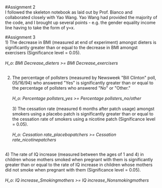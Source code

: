 #Assignment 2
<br>I followed the skeleton notebook as laid out by Prof. Bianco and collaborated closely with Yao Wang.  Yao Wang had provided the majority of the code, and I brought up several points - e.g. the gender equality income line having to take the form of y=x.<br>

#Assignment 3
<br>1) The decrease in BMI (measured at end of experiment) amongst dieters is significantly greater than or equal to the decrease in BMI
amongst exercisers (Significance level = 0.05).<br><br>
<i>H_o: BMI Decrease_dieters >= BMI Decrease_exercisers</i><br><br>

2) The percentage of pollsters (measured by Newsweek "Bill Clinton" poll, 05/16/94) who answered "Yes" is significantly greater than or equal to the percentage of pollsters who answered "No" or "Other."<br><br>
<i>H_o: Percentage pollsters_yes >= Percentage pollsters_no/other</i><br>
<br>3) The cessation rate (measured 6 months after patch usage) amongst smokers using a placebo patch is significantly greater than or equal to the cessation rate of smokers using a nicotine patch (Significance level = 0.05).<br><br>
<i>H_o: Cessation rate_placebopatchers >= Cessation rate_nicotinepatchers</i><br>

<br>4) The rate of IQ increase (measured between the ages of 1 and 4) in children whose mothers smoked when pregnant with them is
significantly greater than or equal to the rate of IQ increase in children whose mothers did not smoke when pregnant with them
(Significance level = 0.05).<br><br>
<i>H_o: IQ increase_Smokingmothers >= IQ increase_Nonsmokingmothers</i>
